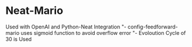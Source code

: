 # Neat-Mario
Used with OpenAI and Python-Neat Integration
"- config-feedforward-mario uses sigmoid function to avoid overflow error
"- Evoloution Cycle of 30 is Used
